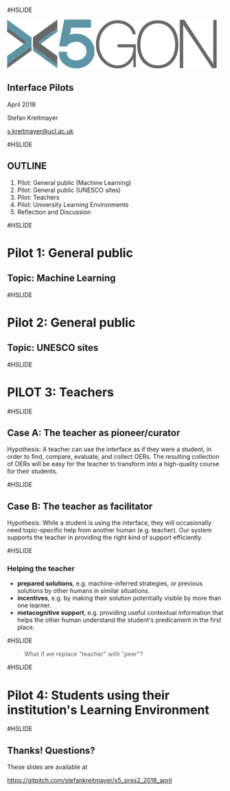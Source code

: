 #HSLIDE

![Logo](images/x5gon_logo.png)

## Interface Pilots

April 2018

Stefan Kreitmayer

s.kreitmayer@ucl.ac.uk

#HSLIDE

## OUTLINE
1. Pilot: General public (Machine Learning)
2. Pilot: General public (UNESCO sites)
3. Pilot: Teachers
4. Pilot: University Learning Environments
5. Reflection and Discussion

#HSLIDE

# Pilot 1: General public
## Topic: Machine Learning

#HSLIDE

# Pilot 2: General public
## Topic: UNESCO sites

#HSLIDE

# PILOT 3: Teachers

#HSLIDE

## Case A: The teacher as pioneer/curator

Hypothesis: A teacher can use the interface as if they were a student, in order to find, compare, evaluate, and collect OERs. The resulting collection of OERs will be easy for the teacher to transform into a high-quality course for their students.

#HSLIDE

## Case B: The teacher as facilitator

Hypothesis: While a student is using the interface, they will occasionally need topic-specific help from another human (e.g. teacher). Our system supports the teacher in providing the right kind of support efficiently.

#HSLIDE

### Helping the teacher

* **prepared solutions**, e.g. machine-inferred strategies, or previous solutions by other humans in similar situations.
* **incentives**, e.g. by making their solution potentially visible by more than one learner.
* **metacognitive support**, e.g. providing useful contextual information that helps the other human understand the student's predicament in the first place.

#HSLIDE

> What if we replace "teacher" with "peer"?

#HSLIDE

# Pilot 4: Students using their institution's Learning Environment

#HSLIDE

## Thanks! Questions?

These slides are available at

https://gitpitch.com/stefankreitmayer/x5_pres2_2018_april
